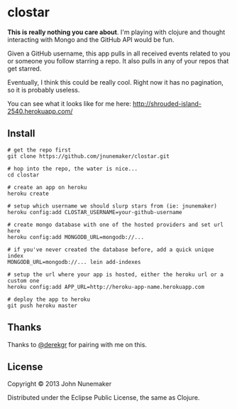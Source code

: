 # clostar

**This is really nothing you care about**. I'm playing with clojure and thought interacting with Mongo and the GitHub API would be fun.

Given a GitHub username, this app pulls in all received events related to you or someone you follow starring a repo. It also pulls in any of your repos that get starred.

Eventually, I think this could be really cool. Right now it has no pagination, so it is probably useless.

You can see what it looks like for me here:
http://shrouded-island-2540.herokuapp.com/

## Install

```
# get the repo first
git clone https://github.com/jnunemaker/clostar.git

# hop into the repo, the water is nice...
cd clostar

# create an app on heroku
heroku create

# setup which username we should slurp stars from (ie: jnunemaker)
heroku config:add CLOSTAR_USERNAME=your-github-username

# create mongo database with one of the hosted providers and set url here
heroku config:add MONGODB_URL=mongodb://...

# if you've never created the database before, add a quick unique index
MONGODB_URL=mongodb://... lein add-indexes

# setup the url where your app is hosted, either the heroku url or a custom one
heroku config:add APP_URL=http://heroku-app-name.herokuapp.com

# deploy the app to heroku
git push heroku master
```

## Thanks

Thanks to [@derekgr](https://github.com/derekgr) for pairing with me on this.

## License

Copyright © 2013 John Nunemaker

Distributed under the Eclipse Public License, the same as Clojure.
